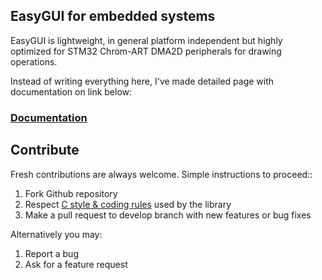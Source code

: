 EasyGUI for embedded systems
--

EasyGUI is lightweight, in general platform independent but highly optimized for STM32 Chrom-ART DMA2D peripherals for drawing operations.

Instead of writing everything here, I've made detailed page with documentation on link below:

<h3><a href="https://majerle.eu/documentation/gui/html/index.html">Documentation</a></h3>

## Contribute

Fresh contributions are always welcome. Simple instructions to proceed::

1. Fork Github repository
2. Respect [C style & coding rules](https://github.com/MaJerle/c-code-style) used by the library
3. Make a pull request to develop branch with new features or bug fixes

Alternatively you may:

1. Report a bug
2. Ask for a feature request